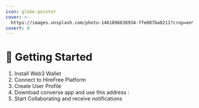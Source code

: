 ```yaml
---
icon: globe-pointer
cover: >-
  https://images.unsplash.com/photo-1461896836934-ffe607ba8211?crop=entropy&cs=srgb&fm=jpg&ixid=M3wxOTcwMjR8MHwxfHNlYXJjaHwzfHxzdGFydHxlbnwwfHx8fDE3MzM2Njc4NTV8MA&ixlib=rb-4.0.3&q=85
coverY: 0
---
```


# 🌟 Getting Started

1. Install Web3 Wallet
2. Connect to HireFree Platform
3. Create User Profile
4. Download converse app and use this address :
5. Start Collaborating and receive notifications
